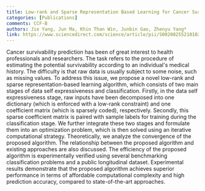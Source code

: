 ```yaml
---
title: Low-rank and Sparse Representation Based Learning for Cancer Survivability Prediction (Information Science) 
categories: [Publications]
comments: CCF-B
authors: Jie Yang, Jun Ma, Khin Than Win, Junbin Gao, Zhenyu Yang*  
link: https://www.sciencedirect.com/science/article/pii/S0020025521010215
---
```


Cancer survivability prediction has been of great interest to health professionals and researchers. The task refers to the procedure of estimating the potential survivability according to an individual's medical history. The difficulty is that raw data is usually subject to some noise, such as missing values. To address this issue, we propose a novel low-rank and sparse representation-based learning algorithm, which consists of two main stages of data self expressiveness and classification. Firstly, in the data self expressiveness stage, raw inputs have been decomposed into one dictionary (which is enforced with a low-rank constraint) and one coefficient matrix (which is sparsely coded), respectively. Secondly, this sparse coefficient matrix is paired with sample labels for training during the classification stage. We further integrate these two stages and formulate them into an optimization problem, which is then solved using an iterative computational strategy. Theoretically, we analyze the convergence of the proposed algorithm. The relationship between the proposed algorithm and existing approaches are also discussed. The efficiency of the proposed algorithm is experimentally verified using several benchmarking classification problems and a public longitudinal dataset. Experimental results demonstrate that the proposed algorithm achieves superior performance in terms of affordable computational complexity and high prediction accuracy, compared to state-of-the-art approaches.